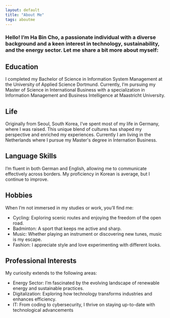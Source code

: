 ```yaml
---
layout: default
title: "About Me"
tags: aboutme
---
```



### **Hello! I’m Ha Bin Cho, a passionate individual with a diverse background and a keen interest in technology, sustainability, and the energy sector. Let me share a bit more about myself:**

## Education

I completed my Bachelor of Science in Information System Management at the University of Applied Science Dortmund.
Currently, I’m pursuing my Master of Science in International Business with a specialization in Information Management and Business Intelligence at Maastricht University.

## Life

Originally from Seoul, South Korea, I’ve spent most of my life in Germany, where I was raised. This unique blend of cultures has shaped my perspective and enriched my experiences. Currently I am living in the Netherlands where I pursue my Master's degree in Internation Business.

## Language Skills

I’m fluent in both German and English, allowing me to communicate effectively across borders.
My proficiency in Korean is average, but I continue to improve.

## Hobbies

When I’m not immersed in my studies or work, you’ll find me:
- Cycling: Exploring scenic routes and enjoying the freedom of the open road.
- Badminton: A sport that keeps me active and sharp.
- Music: Whether playing an instrument or discovering new tunes, music is my escape.
- Fashion: I appreciate style and love experimenting with different looks.

## Professional Interests

My curiosity extends to the following areas:
- Energy Sector: I’m fascinated by the evolving landscape of renewable energy and sustainable practices.
- Digitalization: Exploring how technology transforms industries and enhances efficiency.
- IT: From coding to cybersecurity, I thrive on staying up-to-date with technological advancements

